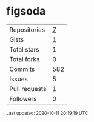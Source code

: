 # figsoda

|||
-|-
Repositories | [7](https://github.com/figsoda?tab=repositories)
Gists | [1](https://gist.github.com/figsoda)
Total stars | 1
Total forks | 0
Commits | 582
Issues | 5
Pull requests | 1
Followers | 0

<sub>Last updated: 2020-10-11 20:19:19 UTC</sub>

